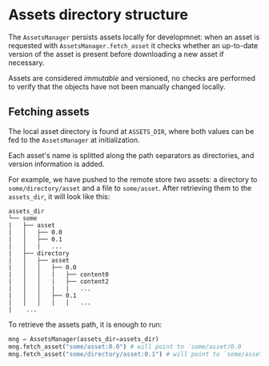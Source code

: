 # Assets directory structure

The `AssetsManager` persists assets locally for developmnet: when an asset is requested with 
`AssetsManager.fetch_asset` it checks whether an up-to-date version of the asset is present before downloading a new asset if necessary.

Assets are considered _immutable_ and versioned, no checks are performed to verify that the objects have not been manually changed locally.

## Fetching assets

The local asset directory is found at `ASSETS_DIR`, where both values
can be fed to the `AssetsManager` at initialization. 

Each asset's name is splitted along the path separators as directories, and 
version information is added.

For example, we have pushed to the remote store two assets: a directory to `some/directory/asset` and a file to `some/asset`. After retrieving them to the `assets_dir`, it will look like this:

```
assets_dir
└── some
|   ├── asset
|   │   ├── 0.0
|   │   ├── 0.1
|   │   |   ...
|   ├── directory
|   │   ├── asset
|   │   │   ├── 0.0
|   │   │   |   ├── content0
|   │   │   |   ├── content2
|   │   │   |   |   ...
|   │   │   ├── 0.1
|   │   │   |   |   ...
|    ...
```

To retrieve the assets path, it is enough to run:

```python
mng = AssetsManager(assets_dir=assets_dir)
mng.fetch_asset("some/asset:0.0") # will point to `some/asset/0.0`
mng.fetch_asset("some/directory/asset:0.1") # will point to `some/asset/0.1`
```
